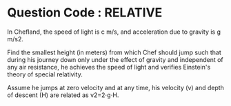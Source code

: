 # Question Code : RELATIVE

In Chefland, the speed of light is c m/s, and acceleration due to gravity is g m/s2.

Find the smallest height (in meters) from which Chef should jump such that during his journey down only under the effect of gravity and independent of any air resistance, he achieves the speed of light and verifies Einstein's theory of special relativity.

Assume he jumps at zero velocity and at any time, his velocity (v) and depth of descent (H) are related as
v2=2⋅g⋅H.
